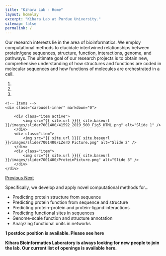 ```yaml
---
title: "Kihara Lab - Home"
layout: homelay
excerpt: "Kihara Lab at Purdue University."
sitemap: false
permalink: /
---
```


Our research interests lie in the area of bioinformatics. We employ computational methods to elucidate intertwined relationships between protein/gene sequences, structure, function, interactions, genome, and pathways. The ultimate goal of our research projects is to obtain new, comprehensive understanding of how structures and functions are coded in molecular sequences and how functions of molecules are orchestrated in a cell.


<div markdown="0" id="carousel" class="carousel slide" data-ride="carousel" data-interval="5000" data-pause="hover" >
    <!-- Menu -->
    <ol class="carousel-indicators">
        <li data-target="#carousel" data-slide-to="0" class="active"></li>
        <li data-target="#carousel" data-slide-to="1"></li>
        <li data-target="#carousel" data-slide-to="2"></li>
    </ol>

    <!-- Items -->
    <div class="carousel-inner" markdown="0">

        <div class="item active">
            <img src="{{ site.url }}{{ site.baseurl }}/images/slider7001400/41592_2019_500_Fig5_HTML.png" alt="Slide 1" />
        </div>
        <div class="item">
            <img src="{{ site.url }}{{ site.baseurl }}/images/slider7001400/LZerD Picture.png" alt="Slide 2" />
        </div>
        <div class="item">
            <img src="{{ site.url }}{{ site.baseurl }}/images/slider7001400/ProteinPicture.png" alt="Slide 3" />
        </div>
    </div>
  <a class="left carousel-control" href="#carousel" role="button" data-slide="prev">
    <span class="glyphicon glyphicon-chevron-left" aria-hidden="true"></span>
    <span class="sr-only">Previous</span>
  </a>
  <a class="right carousel-control" href="#carousel" role="button" data-slide="next">
    <span class="glyphicon glyphicon-chevron-right" aria-hidden="true"></span>
    <span class="sr-only">Next</span>
  </a>
</div>

Specifically, we develop and apply novel computational methods for...

* Predicting protein structure from sequence
* Predicting protein function from sequence and structure
* Predicting protein-protein and protein-ligand interactions
* Predicting functional sites in sequences
* Genome-scale function and structure annotation
* Analyzing functional units in networks

 **1 postdoc position is available. Please see here**

 **Kihara Bioinformatics Laboratory is always looking for new people to join the lab. Our current list of openings is available here.**

<!-- <figure class="fourth">
  <img src="{{ site.url }}{{ site.baseurl }}/images/logopic/Logo_Leiden.jpg" style="width: 210px">
  <img src="{{ site.url }}{{ site.baseurl }}/images/logopic/Logo_Nanofront.jpg" style="width: 110px">
  <img src="{{ site.url }}{{ site.baseurl }}/images/logopic/Logo_NWO.jpg" style="width: 120px">
  <img src="{{ site.url }}{{ site.baseurl }}/images/logopic/Logo_ERC.jpg" style="width: 110px">
</figure> -->
